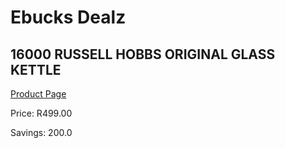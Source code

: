 
# Ebucks Dealz
## 16000 RUSSELL HOBBS ORIGINAL GLASS KETTLE
[Product Page](https://www.ebucks.com/web/shop/productSelected.do?prodId=1129755419&catId=1158505265)

Price: R499.00

Savings: 200.0


	
